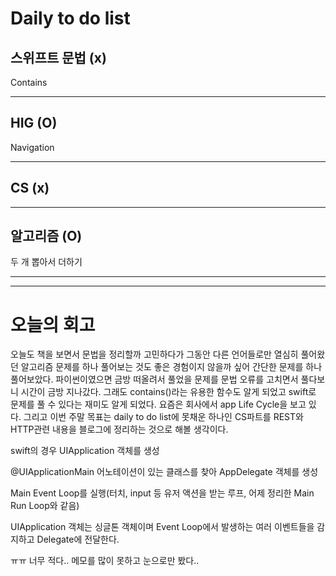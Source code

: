 # Daily to do list
## 스위프트 문법 (x)   
Contains
- - -
## HIG (O)   
Navigation
-- - -
## CS (x)   

- - -
## 알고리즘 (O)   
두 개 뽑아서 더하기
- - -
---------
# 오늘의 회고
오늘도 책을 보면서 문법을 정리할까 고민하다가 그동안 다른 언어들로만 열심히 풀어왔던 알고리즘 문제를 하나 풀어보는 것도 좋은 경험이지 않을까 싶어 간단한 문제를 하나 풀어보았다.
파이썬이였으면 금방 떠올려서 풀었을 문제를 문법 오류를 고치면서 풀다보니 시간이 금방 지나갔다. 그래도 contains()라는 유용한 함수도 알게 되었고 swift로 문제를 풀 수 있다는 재미도 알게 되었다.
요즘은 회사에서 app Life Cycle을 보고 있다. 그리고 이번 주말 목표는 daily to do list에 못채운 하나인 CS파트를 REST와 HTTP관련 내용을 블로그에 정리하는 것으로 해볼 생각이다.

swift의 경우 UIApplication 객체를 생성

@UIApplicationMain 어노테이션이 있는 클래스를 찾아 AppDelegate 객체를 생성

Main Event Loop를 실행(터치, input 등 유저 액션을 받는 루프, 어제 정리한 Main Run Loop와 같음)

UIApplication 객체는 싱글톤 객체이며 Event Loop에서 발생하는 여러 이벤트들을 감지하고 Delegate에 전달한다.

ㅠㅠ 너무 적다.. 메모를 많이 못하고 눈으로만 봤다..
